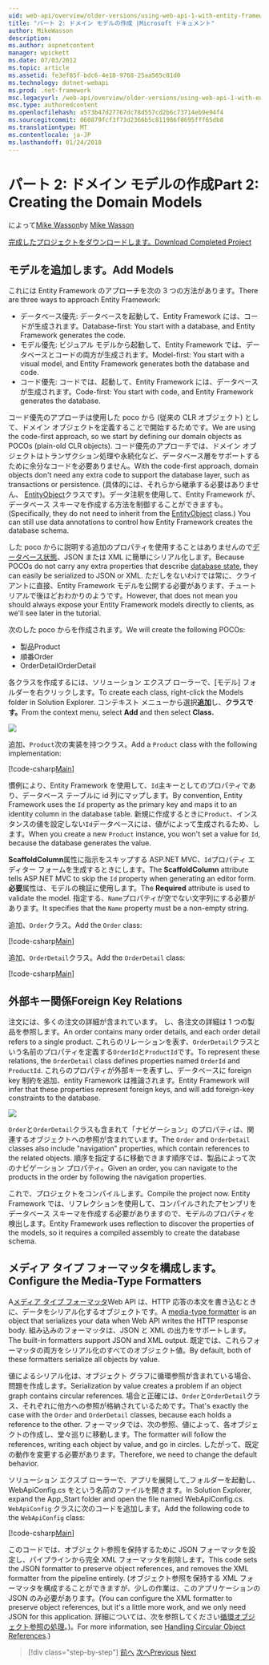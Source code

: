 ```yaml
---
uid: web-api/overview/older-versions/using-web-api-1-with-entity-framework-5/using-web-api-with-entity-framework-part-2
title: "パート 2: ドメイン モデルの作成 |Microsoft ドキュメント"
author: MikeWasson
description: 
ms.author: aspnetcontent
manager: wpickett
ms.date: 07/03/2012
ms.topic: article
ms.assetid: fe3ef85f-bdc6-4e10-9768-25aa565c01d0
ms.technology: dotnet-webapi
ms.prod: .net-framework
msc.legacyurl: /web-api/overview/older-versions/using-web-api-1-with-entity-framework-5/using-web-api-with-entity-framework-part-2
msc.type: authoredcontent
ms.openlocfilehash: a573b47d27767dc78d557cd2b6c73714eb9e94f4
ms.sourcegitcommit: 060879fcf3f73d2366b5c811986f8695fff65db8
ms.translationtype: MT
ms.contentlocale: ja-JP
ms.lasthandoff: 01/24/2018
---
```

<a name="part-2-creating-the-domain-models"></a><span data-ttu-id="962f7-102">パート 2: ドメイン モデルの作成</span><span class="sxs-lookup"><span data-stu-id="962f7-102">Part 2: Creating the Domain Models</span></span>
====================
<span data-ttu-id="962f7-103">によって[Mike Wasson](https://github.com/MikeWasson)</span><span class="sxs-lookup"><span data-stu-id="962f7-103">by [Mike Wasson](https://github.com/MikeWasson)</span></span>

[<span data-ttu-id="962f7-104">完成したプロジェクトをダウンロードします。</span><span class="sxs-lookup"><span data-stu-id="962f7-104">Download Completed Project</span></span>](http://code.msdn.microsoft.com/ASP-NET-Web-API-with-afa30545)

## <a name="add-models"></a><span data-ttu-id="962f7-105">モデルを追加します。</span><span class="sxs-lookup"><span data-stu-id="962f7-105">Add Models</span></span>

<span data-ttu-id="962f7-106">これには Entity Framework のアプローチを次の 3 つの方法があります。</span><span class="sxs-lookup"><span data-stu-id="962f7-106">There are three ways to approach Entity Framework:</span></span>

- <span data-ttu-id="962f7-107">データベース優先: データベースを起動して、Entity Framework には、コードが生成されます。</span><span class="sxs-lookup"><span data-stu-id="962f7-107">Database-first: You start with a database, and Entity Framework generates the code.</span></span>
- <span data-ttu-id="962f7-108">モデル優先: ビジュアル モデルから起動して、Entity Framework では、データベースとコードの両方が生成されます。</span><span class="sxs-lookup"><span data-stu-id="962f7-108">Model-first: You start with a visual model, and Entity Framework generates both the database and code.</span></span>
- <span data-ttu-id="962f7-109">コード優先: コードでは、起動して、Entity Framework には、データベースが生成されます。</span><span class="sxs-lookup"><span data-stu-id="962f7-109">Code-first: You start with code, and Entity Framework generates the database.</span></span>

<span data-ttu-id="962f7-110">コード優先のアプローチは使用した poco から (従来の CLR オブジェクト) として、ドメイン オブジェクトを定義することで開始するためです。</span><span class="sxs-lookup"><span data-stu-id="962f7-110">We are using the code-first approach, so we start by defining our domain objects as POCOs (plain-old CLR objects).</span></span> <span data-ttu-id="962f7-111">コード優先のアプローチでは、ドメイン オブジェクトはトランザクション処理や永続化など、データベース層をサポートするために余分なコードを必要ありません。</span><span class="sxs-lookup"><span data-stu-id="962f7-111">With the code-first approach, domain objects don't need any extra code to support the database layer, such as transactions or persistence.</span></span> <span data-ttu-id="962f7-112">(具体的には、それらから継承する必要はありません、 [EntityObject](https://msdn.microsoft.com/library/system.data.objects.dataclasses.entityobject.aspx)クラスです)。データ注釈を使用して、Entity Framework が、データベース スキーマを作成する方法を制御することができますも。</span><span class="sxs-lookup"><span data-stu-id="962f7-112">(Specifically, they do not need to inherit from the [EntityObject](https://msdn.microsoft.com/library/system.data.objects.dataclasses.entityobject.aspx) class.) You can still use data annotations to control how Entity Framework creates the database schema.</span></span>

<span data-ttu-id="962f7-113">した poco からに説明する追加のプロパティを使用することはありませんので[データベース状態](https://msdn.microsoft.com/library/system.data.entitystate.aspx)、JSON または XML に簡単にシリアル化します。</span><span class="sxs-lookup"><span data-stu-id="962f7-113">Because POCOs do not carry any extra properties that describe [database state](https://msdn.microsoft.com/library/system.data.entitystate.aspx), they can easily be serialized to JSON or XML.</span></span> <span data-ttu-id="962f7-114">ただしをないわけでは常に、クライアントに直接、Entity Framework モデルを公開する必要があります、チュートリアルで後ほどおわかりのようです。</span><span class="sxs-lookup"><span data-stu-id="962f7-114">However, that does not mean you should always expose your Entity Framework models directly to clients, as we'll see later in the tutorial.</span></span>

<span data-ttu-id="962f7-115">次のした poco からを作成されます。</span><span class="sxs-lookup"><span data-stu-id="962f7-115">We will create the following POCOs:</span></span>

- <span data-ttu-id="962f7-116">製品</span><span class="sxs-lookup"><span data-stu-id="962f7-116">Product</span></span>
- <span data-ttu-id="962f7-117">順番</span><span class="sxs-lookup"><span data-stu-id="962f7-117">Order</span></span>
- <span data-ttu-id="962f7-118">OrderDetail</span><span class="sxs-lookup"><span data-stu-id="962f7-118">OrderDetail</span></span>

<span data-ttu-id="962f7-119">各クラスを作成するには、ソリューション エクスプ ローラーで、[モデル] フォルダーを右クリックします。</span><span class="sxs-lookup"><span data-stu-id="962f7-119">To create each class, right-click the Models folder in Solution Explorer.</span></span> <span data-ttu-id="962f7-120">コンテキスト メニューから選択**追加**し、**クラスです。**</span><span class="sxs-lookup"><span data-stu-id="962f7-120">From the context menu, select **Add** and then select **Class.**</span></span>

![](using-web-api-with-entity-framework-part-2/_static/image1.png)

<span data-ttu-id="962f7-121">追加、`Product`次の実装を持つクラス。</span><span class="sxs-lookup"><span data-stu-id="962f7-121">Add a `Product` class with the following implementation:</span></span>

[!code-csharp[Main](using-web-api-with-entity-framework-part-2/samples/sample1.cs)]

<span data-ttu-id="962f7-122">慣例により、Entity Framework を使用して、`Id`主キーとしてのプロパティであり、データベース テーブルに id 列にマップします。</span><span class="sxs-lookup"><span data-stu-id="962f7-122">By convention, Entity Framework uses the `Id` property as the primary key and maps it to an identity column in the database table.</span></span> <span data-ttu-id="962f7-123">新規に作成するときに`Product`、インスタンスの値を設定しない`Id`データベースには、値がによって生成されるため、します。</span><span class="sxs-lookup"><span data-stu-id="962f7-123">When you create a new `Product` instance, you won't set a value for `Id`, because the database generates the value.</span></span>

<span data-ttu-id="962f7-124">**ScaffoldColumn**属性に指示をスキップする ASP.NET MVC、`Id`プロパティ エディター フォームを生成するときにします。</span><span class="sxs-lookup"><span data-stu-id="962f7-124">The **ScaffoldColumn** attribute tells ASP.NET MVC to skip the `Id` property when generating an editor form.</span></span> <span data-ttu-id="962f7-125">**必要**属性は、モデルの検証に使用します。</span><span class="sxs-lookup"><span data-stu-id="962f7-125">The **Required** attribute is used to validate the model.</span></span> <span data-ttu-id="962f7-126">指定する、`Name`プロパティが空でない文字列にする必要があります。</span><span class="sxs-lookup"><span data-stu-id="962f7-126">It specifies that the `Name` property must be a non-empty string.</span></span>

<span data-ttu-id="962f7-127">追加、`Order`クラス。</span><span class="sxs-lookup"><span data-stu-id="962f7-127">Add the `Order` class:</span></span>

[!code-csharp[Main](using-web-api-with-entity-framework-part-2/samples/sample2.cs)]

<span data-ttu-id="962f7-128">追加、`OrderDetail`クラス。</span><span class="sxs-lookup"><span data-stu-id="962f7-128">Add the `OrderDetail` class:</span></span>

[!code-csharp[Main](using-web-api-with-entity-framework-part-2/samples/sample3.cs)]

## <a name="foreign-key-relations"></a><span data-ttu-id="962f7-129">外部キー関係</span><span class="sxs-lookup"><span data-stu-id="962f7-129">Foreign Key Relations</span></span>

<span data-ttu-id="962f7-130">注文には、多くの注文の詳細が含まれています。 し、各注文の詳細は 1 つの製品を参照します。</span><span class="sxs-lookup"><span data-stu-id="962f7-130">An order contains many order details, and each order detail refers to a single product.</span></span> <span data-ttu-id="962f7-131">これらのリレーションを表す、`OrderDetail`クラスという名前のプロパティを定義する`OrderId`と`ProductId`です。</span><span class="sxs-lookup"><span data-stu-id="962f7-131">To represent these relations, the `OrderDetail` class defines properties named `OrderId` and `ProductId`.</span></span> <span data-ttu-id="962f7-132">これらのプロパティが外部キーを表すし、データベースに foreign key 制約を追加、entity Framework は推論されます。</span><span class="sxs-lookup"><span data-stu-id="962f7-132">Entity Framework will infer that these properties represent foreign keys, and will add foreign-key constraints to the database.</span></span>

![](using-web-api-with-entity-framework-part-2/_static/image2.png)

<span data-ttu-id="962f7-133">`Order`と`OrderDetail`クラスも含まれて「ナビゲーション」のプロパティは、関連するオブジェクトへの参照が含まれています。</span><span class="sxs-lookup"><span data-stu-id="962f7-133">The `Order` and `OrderDetail` classes also include "navigation" properties, which contain references to the related objects.</span></span> <span data-ttu-id="962f7-134">順序を指定するに移動できます順序では、製品によって次のナビゲーション プロパティ。</span><span class="sxs-lookup"><span data-stu-id="962f7-134">Given an order, you can navigate to the products in the order by following the navigation properties.</span></span>

<span data-ttu-id="962f7-135">これで、プロジェクトをコンパイルします。</span><span class="sxs-lookup"><span data-stu-id="962f7-135">Compile the project now.</span></span> <span data-ttu-id="962f7-136">Entity Framework では、リフレクションを使用して、コンパイルされたアセンブリをデータベース スキーマを作成する必要がありますので、モデルのプロパティを検出します。</span><span class="sxs-lookup"><span data-stu-id="962f7-136">Entity Framework uses reflection to discover the properties of the models, so it requires a compiled assembly to create the database schema.</span></span>

## <a name="configure-the-media-type-formatters"></a><span data-ttu-id="962f7-137">メディア タイプ フォーマッタを構成します。</span><span class="sxs-lookup"><span data-stu-id="962f7-137">Configure the Media-Type Formatters</span></span>

<span data-ttu-id="962f7-138">A[メディア タイプ フォーマッタ](../../formats-and-model-binding/media-formatters.md)Web API は、HTTP 応答の本文を書き込むときに、データをシリアル化するオブジェクトです。</span><span class="sxs-lookup"><span data-stu-id="962f7-138">A [media-type formatter](../../formats-and-model-binding/media-formatters.md) is an object that serializes your data when Web API writes the HTTP response body.</span></span> <span data-ttu-id="962f7-139">組み込みのフォーマッタは、JSON と XML の出力をサポートします。</span><span class="sxs-lookup"><span data-stu-id="962f7-139">The built-in formatters support JSON and XML output.</span></span> <span data-ttu-id="962f7-140">既定では、これらフォーマッタの両方をシリアル化のすべてのオブジェクト値。</span><span class="sxs-lookup"><span data-stu-id="962f7-140">By default, both of these formatters serialize all objects by value.</span></span>

<span data-ttu-id="962f7-141">値によるシリアル化は、オブジェクト グラフに循環参照が含まれている場合、問題を作成します。</span><span class="sxs-lookup"><span data-stu-id="962f7-141">Serialization by value creates a problem if an object graph contains circular references.</span></span> <span data-ttu-id="962f7-142">場合と正確には、`Order`と`OrderDetail`クラス、それぞれに他方への参照が格納されているためです。</span><span class="sxs-lookup"><span data-stu-id="962f7-142">That's exactly the case with the `Order` and `OrderDetail` classes, because each holds a reference to the other.</span></span> <span data-ttu-id="962f7-143">フォーマッタでは、次の参照、値によって、各オブジェクトの作成し、堂々巡りに移動します。</span><span class="sxs-lookup"><span data-stu-id="962f7-143">The formatter will follow the references, writing each object by value, and go in circles.</span></span> <span data-ttu-id="962f7-144">したがって、既定の動作を変更する必要があります。</span><span class="sxs-lookup"><span data-stu-id="962f7-144">Therefore, we need to change the default behavior.</span></span>

<span data-ttu-id="962f7-145">ソリューション エクスプ ローラーで、アプリを展開して\_フォルダーを起動し、WebApiConfig.cs をという名前のファイルを開きます。</span><span class="sxs-lookup"><span data-stu-id="962f7-145">In Solution Explorer, expand the App\_Start folder and open the file named WebApiConfig.cs.</span></span> <span data-ttu-id="962f7-146">`WebApiConfig` クラスに次のコードを追加します。</span><span class="sxs-lookup"><span data-stu-id="962f7-146">Add the following code to the `WebApiConfig` class:</span></span>

[!code-csharp[Main](using-web-api-with-entity-framework-part-2/samples/sample4.cs?highlight=11)]

<span data-ttu-id="962f7-147">このコードでは、オブジェクト参照を保持するために JSON フォーマッタを設定し、パイプラインから完全 XML フォーマッタを削除します。</span><span class="sxs-lookup"><span data-stu-id="962f7-147">This code sets the JSON formatter to preserve object references, and removes the XML formatter from the pipeline entirely.</span></span> <span data-ttu-id="962f7-148">(オブジェクト参照を保持する XML フォーマッタを構成することができますが、少しの作業は、このアプリケーションの JSON のみ必要があります。</span><span class="sxs-lookup"><span data-stu-id="962f7-148">(You can configure the XML formatter to preserve object references, but it's a little more work, and we only need JSON for this application.</span></span> <span data-ttu-id="962f7-149">詳細については、次を参照してください[循環オブジェクト参照の処理](../../formats-and-model-binding/json-and-xml-serialization.md#handling_circular_object_references)。)。</span><span class="sxs-lookup"><span data-stu-id="962f7-149">For more information, see [Handling Circular Object References](../../formats-and-model-binding/json-and-xml-serialization.md#handling_circular_object_references).)</span></span>

>[!div class="step-by-step"]
<span data-ttu-id="962f7-150">[前へ](using-web-api-with-entity-framework-part-1.md)
[次へ](using-web-api-with-entity-framework-part-3.md)</span><span class="sxs-lookup"><span data-stu-id="962f7-150">[Previous](using-web-api-with-entity-framework-part-1.md)
[Next](using-web-api-with-entity-framework-part-3.md)</span></span>
